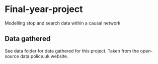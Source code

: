 # Final-year-project
Modelling stop and search data within a causal network

## Data gathered
See data folder for data gathered for this project. Taken from the open-source data.police.uk website.
